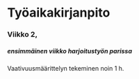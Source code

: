 # Työaikakirjanpito
### Viikko 2,
##### ensimmäinen viikko harjoitustyön parissa

Vaativuusmäärittelyn tekeminen noin 1 h.
